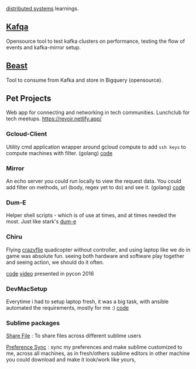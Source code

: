 [distributed systems](./distributed_systems) learnings.

## [Kafqa](https://github.com/gojekfarm/kafqa)
Opensource tool to test kafka clusters on performance, testing the flow of events and kafka-mirror setup.

## [Beast](https://github.com/gojek/beast)
Tool to consume from Kafka and store in Bigquery (opensource).

## Pet Projects

Web app for connecting and networking in tech communities. Lunchclub for tech meetups. https://revoir.netlify.app/

### Gcloud-Client
Utility cmd application wrapper around gcloud compute to add `ssh keys` to compute machines with filter. (golang)
[code](https://github.com/devdinu/gcloud-client)

### Mirror
An echo server you could run locally to view the request data. You could add filter on methods, url (body, regex yet to do) and see it. (golang)
[code](https://github.com/devdinu/mirror)

### Dum-E
Helper shell scripts - which is of use at times, and at times needed the most. Just like stark's [dum-e](http://ironman.wikia.com/wiki/Dum-E_and_U)

### Chiru
Flying [crazyflie](https://www.bitcraze.io/crazyflie-2/) quadcopter without controller, and using laptop
like we do in game was absolute fun. seeing both hardware and software play together and seeing action, we should do it often.

[code](https://github.com/devdinu/ElateCopter) [video](https://www.youtube.com/embed/DudSDsl3rOU) presented in pycon 2016

### DevMacSetup
Everytime i had to setup laptop fresh, it was a big task, with ansible automated the requirements, mostly for me :)
[code](https://github.com/devdinu/Dev-Mac-Setup)

### Sublime packages
[Share File](https://github.com/devdinu/ShareFile) : To share files across different sublime users

[Preference Sync](https://github.com/devdinu/PreferenceSync) : sync my preferences and make sublime customized to me, across all machines, as in fresh/others sublime editors in other machine you could download and make it look/work like yours,
